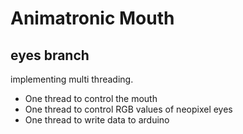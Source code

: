 # Animatronic Mouth 
## eyes branch

implementing multi threading.
* One thread to control the mouth
* One thread to control RGB values of neopixel eyes
* One thread to write data to arduino
